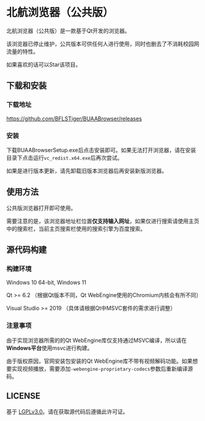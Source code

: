 # 北航浏览器（公共版）

北航浏览器（公共版）是一款基于Qt开发的浏览器。

该浏览器已停止维护，公共版本可供任何人进行使用，同时也删去了不消耗校园网流量的特性。

如果喜欢的话可以Star该项目。

## 下载和安装

### 下载地址

https://github.com/BFLSTiger/BUAABrowser/releases

### 安装

下载BUAABrowserSetup.exe后点击安装即可。如果无法打开浏览器，请在安装目录下点击运行`vc_redist.x64.exe`后再次尝试。

如果是进行版本更新，请先卸载旧版本浏览器后再安装新版浏览器。

## 使用方法

公共版浏览器打开即可使用。

需要注意的是，该浏览器地址栏位置**仅支持输入网址**，如果仅进行搜索请使用主页中的搜索栏，当前主页搜索栏使用的搜索引擎为百度搜索。

## 源代码构建

### 构建环境

Windows 10 64-bit, Windows 11

Qt >= 6.2 （根据Qt版本不同，Qt WebEngine使用的Chromium内核会有所不同）

Visual Studio >= 2019 （具体请根据Qt中MSVC套件的需求进行调整）

### 注意事项

由于实现浏览器所需的的Qt WebEngine库仅支持通过MSVC编译，所以请在**Windows平台**使用msvc进行构建。

由于版权原因，官网安装包安装的Qt WebEngine库不带有视频解码功能。如果想要实现视频播放，需要添加`-webengine-proprietary-codecs`参数后重新编译源码。

## LICENSE

基于 [LGPLv3.0](LICENSE)。请在获取源代码后遵循此许可证。